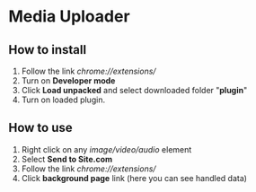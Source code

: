 # Media Uploader

## How to install

1) Follow the link _chrome://extensions/_
2) Turn on __Developer mode__
3) Click __Load unpacked__ and select downloaded folder "__plugin__"
4) Turn on loaded plugin.

## How to use

1) Right click on any _image/video/audio_ element
2) Select __Send to Site.com__
3) Follow the link _chrome://extensions/_
4) Click __background page__ link (here you can see handled data)
